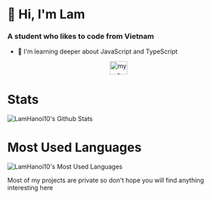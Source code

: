 <h1>👋 Hi, I'm Lam</h1>
<h3>A student who likes to code from Vietnam</h3>

- 🌱 I'm learning deeper about JavaScript and TypeScript

<p align="center">
<a href="https://discord.com/users/736636650796351559" target="blank"><img align="center" src="https://www.svgrepo.com/show/353655/discord-icon.svg" alt="my-discord" height="30" width="40" /></a>

# Stats
![LamHanoi10's Github Stats](https://github-readme-stats.vercel.app/api?username=lamhanoi10&show_icons=true&theme=radical)
  
# Most Used Languages
![LamHanoi10's Most Used Languages](https://github-readme-stats.vercel.app/api/top-langs/?username=lamhanoi10&layout=compact)

Most of my projects are private so don't hope you will find anything interesting here
